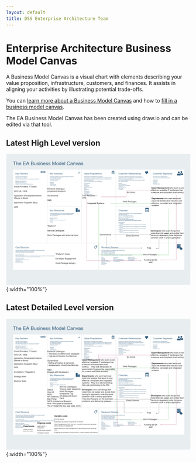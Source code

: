 ```yaml
---
layout: default
title: DSS Enterprise Architecture Team
---
```


# Enterprise Architecture Business Model Canvas

A Business Model Canvas is a visual chart with elements describing your value proposition, infrastructure, customers, and finances. It assists in aligning your activities by illustrating potential trade-offs.

You can [learn more about a Business Model Canvas](https://www.strategyzer.com/canvas/business-model-canvas) and how to [fill in a business model canvas](https://isaacjeffries.com/blog/2018/9/8/how-to-fill-in-a-business-model-canvas).  

The EA Business Model Canvas has been created using draw.io and can be edited via that tool.

## Latest High Level version
![High Level](images/ea-business-model-canvas-high-level.png){:width="100%"}

## Latest Detailed Level version
![Detailed Level](images/ea-business-model-canvas-detailed.png){:width="100%"}
